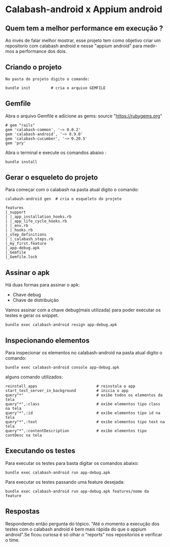 #  Calabash-android x Appium android

## Quem tem a melhor performance em execução ?

Ao invés de falar melhor mostrar, esse projeto tem como objetivo 
criar um repositorio com calabash android e nesse "appium android"
para medir-mos a performance dos dois.

## Criando o projeto

    Na pasta do projeto digito o comando:
```
bundle init         # cria o arquivo GEMFILE
```

## Gemfile

Abra o arquivo Gemfile e adicione as gems:
source "https://rubygems.org"
```
# gem "rails"
gem 'calabash-common', '~> 0.0.2'
gem 'calabash-android', '~> 0.9.0'
gem 'calabash-cucumber', '~> 0.20.5'
gem 'pry'
```

Abra o terminal e execute os comandos abaixo :
```
bundle install      
```

## Gerar o esqueleto do projeto
    
Para começar com o calabash na pasta atual digito o comando:
```
calabash-android gen  # cria o esqueleto do projeto

features
|_support
| |_app_installation_hooks.rb
| |_app_life_cycle_hooks.rb
| |_env.rb
| |_hooks.rb
|_step_definitions
| |_calabash_steps.rb
|_my_first.feature
|_app-debug.apk
|_Gemfile
|_Gemfile.lock
```
## Assinar o apk

Há duas formas para assinar o apk:
- Chave debug
- Chave de distribuição

Vamos assinar com a chave debug(mais utilizada) para poder executar os testes e gerar os snippet.
```
bundle exec calabash-android resign app-debug.apk
```

## Inspecionando elementos

Para inspecionar os elementos no calabash-android na pasta atual digito o comando:
```
bundle exec calabash-android console app-debug.apk
```
alguns comando utilizados:
```
reinstall_apps                          # reinstala o app
start_test_server_in_background         # inicia o app
query"*"                                # exibe todos os elementos da tela
query"*",:class                         # exibe elementos tipo class na tela
query"*",:id                            # exibe elementos tipo id na tela
query"*",:text                          # exibe elementos tipo text na tela
query"*",:contentDescription            # exibe elementos tipo contDesc na tela
```
## Executando os testes

Para executar os testes para basta digitar os comandos abaixo:
```
bundle exec calabash-android run app-debug.apk
```

Para executar os testes passando uma feature desejada:
```
bundle exec calabash-android run app-debug.apk features/nome da feature
```


## Respostas

Respondendo então pergunta do tópico. "Até o momento a execução dos testes
com o calabash android é bem mais rápida do que o appium android".Se ficou 
curiosa é só olhar o "reports" nos repositorios e verificar o time.






